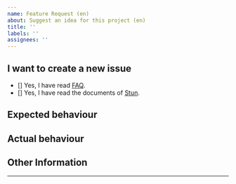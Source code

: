 ```yaml
---
name: Feature Request (en)
about: Suggest an idea for this project (en)
title: ''
labels: ''
assignees: ''
---
```


<!-- Note: Please follow this issue template to provide relevant information -->

## I want to create a new issue

<!-- Change [] to [x] to select -->
- [] Yes, I have read [FAQ](https://github.com/liuyib/hexo-theme-stun/blob/master/FAQ.md).
- [] Yes, I have read the documents of [Stun](https://theme-stun.github.io/docs/).

## Expected behaviour


## Actual behaviour


## Other Information


---

<!--
Like hexo-theme-stun? Please consider starring the repo to support it! Your support is my biggest encouragement!
-->
